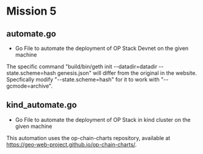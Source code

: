 # Mission 5

## automate.go 

- Go File to automate the deployment of OP Stack Devnet on the given machine

The specific command "build/bin/geth init --datadir=datadir --state.scheme=hash genesis.json" will differ from the original in the website. Specfically modify "--state.scheme=hash" for it to work with "--gcmode=archive".

## kind_automate.go 

- Go File to automate the deployment of OP Stack in kind cluster on the given machine

This automation uses the op-chain-charts repository, available at https://geo-web-project.github.io/op-chain-charts/.